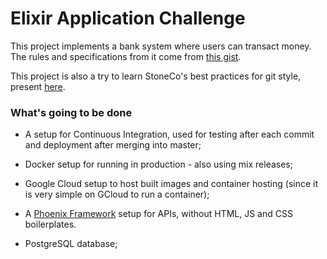 # Elixir Application Challenge

This project implements a bank system where users can transact money. The rules and specifications from it come from [this gist](https://gist.github.com/thulio/e021378b27ff471795e37ba5a5b73539).

This project is also a try to learn StoneCo's best practices for git style, present [here](https://github.com/stone-payments/stoneco-best-practices).

### What's going to be done

- A setup for Continuous Integration, used for testing after each commit and deployment after merging into master;

- Docker setup for running in production - also using mix releases;

- Google Cloud setup to host built images and container hosting (since it is very simple on GCloud to run a container);

- A [Phoenix Framework](https://www.phoenixframework.org/) setup for APIs, without HTML, JS and CSS boilerplates.

- PostgreSQL database;
